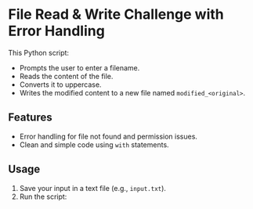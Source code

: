 # File Read & Write Challenge with Error Handling

This Python script:
- Prompts the user to enter a filename.
- Reads the content of the file.
- Converts it to uppercase.
- Writes the modified content to a new file named `modified_<original>`.

## Features
- Error handling for file not found and permission issues.
- Clean and simple code using `with` statements.

## Usage
1. Save your input in a text file (e.g., `input.txt`).
2. Run the script:
